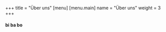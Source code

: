 +++
title = "Über uns"
[menu]
    [menu.main]
        name = "Über uns"
        weight = 3
+++

#### bi ba bo